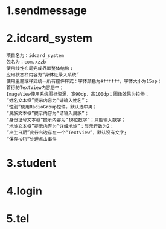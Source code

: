 # 1.sendmessage
# 2.idcard_system
    项目名为：idcard_system
    包名为：com.xzzb
    使用线性布局完成界面整体结构；
    应用状态栏内容为“身体证录入系统”
    使用主题或样式统一所有控件样式：字体颜色为#ffffff，字体大小为15sp；
    首行的TextView内容居中；
    ImageView使用系统图标资源，宽90dp，高100dp；图像效果为拉伸；
    “姓名文本框”提示内容为“请输入姓名”；
    “性别”使用RadioGroup控件，默认选中男；
    “民族文本框”提示内容为“请输入民族”；
    “身份证号文本框”提示内容为“18位数字”；只能输入数字；
    “地址文本框”提示内容为“详细地址”；显示行数为2；
    “出生日期”此行右边存在一个“TextView”，默认没有文字;
    “保存按钮”处理点击事件    
 #  3.student
 #  4.login
 #  5.tel
